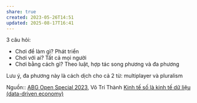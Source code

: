 ```yaml
---
share: true
created: 2023-05-26T14:51
updated: 2025-08-17T16:41
---
```

3 câu hỏi:
- Chơi để làm gì? Phát triển
- Chơi với ai? Tất cả mọi người
- Chơi bằng cách gì? Theo luật, hợp tác song phương và đa phương

Lưu ý, đa phương này là cách dịch cho cả 2 từ: multiplayer và pluralism


Nguồn:: [ABG Open Special 2023](ABG%20Open%20Special%202023.md), Võ Trí Thành
[Kinh tế số là kinh tế dữ liệu (data-driven economy)](../../../%E2%9A%A1Hi%E1%BB%83u%20bi%E1%BA%BFt%20s%C3%A2u/Kinh%20t%E1%BA%BF/Kinh%20t%E1%BA%BF%20h%C3%A0ng%20ho%C3%A1.%20Ti%E1%BB%81n%20t%E1%BB%87/C%C3%A1c%20xu%20th%E1%BA%BF%20kinh%20t%E1%BA%BF%20m%E1%BB%9Bi/N%E1%BB%81n%20kinh%20t%E1%BA%BF%20s%E1%BB%91/Kinh%20t%E1%BA%BF%20s%E1%BB%91%20l%C3%A0%20kinh%20t%E1%BA%BF%20d%E1%BB%AF%20li%E1%BB%87u%20(data-driven%20economy).md)
